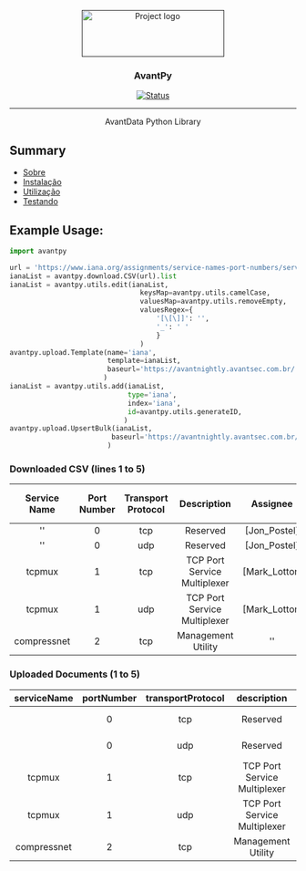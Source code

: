 <p align="center">
  <a href="" rel="noopener">
 <img width=250px height=82px src="https://i.imgur.com/zHVh1RJ.png" alt="Project logo"></a>
</p>

<h3 align="center">AvantPy</h3>

<div align="center">

[![Status](https://img.shields.io/badge/status-active-success.svg)]()

</div>

---

<p align="center"> AvantData Python Library
    <br> 
</p>

## Summary

- [Sobre](#about)
- [Instalação](#installing)
- [Utilização](#usage)
- [Testando](#testing)

## Example Usage:
```python
import avantpy

url = 'https://www.iana.org/assignments/service-names-port-numbers/service-names-port-numbers.csv'
ianaList = avantpy.download.CSV(url).list
ianaList = avantpy.utils.edit(ianaList,
                                keysMap=avantpy.utils.camelCase,
                                valuesMap=avantpy.utils.removeEmpty,
                                valuesRegex={
                                    '[\[\]]': '',
                                    '_': ' '
                                    }
                                )
avantpy.upload.Template(name='iana',
                        template=ianaList,
                        baseurl='https://avantnightly.avantsec.com.br/'
                       )
ianaList = avantpy.utils.add(ianaList,
                             type='iana',
                             index='iana',
                             id=avantpy.utils.generateID,
                            )
avantpy.upload.UpsertBulk(ianaList,
                         baseurl='https://avantnightly.avantsec.com.br/'
                        )
```
### Downloaded CSV (lines 1 to 5)
| Service Name | Port Number | Transport Protocol |  Description |  Assignee |  Contact | Registration Date | Modification Date | Reference | Service Code | Unauthorized Use Reported | Assignment Notes |
|:-:|:-:|:-:|:-:|:-:|:-:|:-:|:-:|:-:|:-:|:-:|:-:|
| '' | 0 | tcp | Reserved | [Jon_Postel] | '' | '' | '' | '' | '' | '' | '' |
| '' | 0 | udp | Reserved | [Jon_Postel] | '' | '' | '' | '' | '' | '' | '' |
| tcpmux | 1 | tcp | TCP Port Service Multiplexer | [Mark_Lottor] | [Mark_Lottor] | '' | '' | '' | '' | '' | '' |
| tcpmux | 1 | udp | TCP Port Service Multiplexer | [Mark_Lottor] | [Mark_Lottor] | '' | '' | '' | '' | '' | '' |
| compressnet | 2 | tcp | Management Utility | '' | '' | '' | '' | '' | '' | '' | '' |

### Uploaded Documents (1 to 5)

| serviceName | portNumber | transportProtocol |  description |  assignee |  contact | type | index | id | GenerateTime |
|:-:|:-:|:-:|:-:|:-:|:-:|:-:|:-:|:-:|:-:|
| | 0 | tcp | Reserved | Jon Postel | | iana | iana | 6fee099da7dfbb67599d7fa7389de898 | 1661543905000 |
| | 0 | udp | Reserved | Jon Postel | | iana | iana | 58f77dcc14a41b2984e298e86db85c73 | 1661543905000 |
| tcpmux | 1 | tcp | TCP Port Service Multiplexer | Mark Lottor | Mark Lottor | iana | iana | 1a29a08c6b2252fba8461330dba79027 | 1661543905000 |
| tcpmux | 1 | udp | TCP Port Service Multiplexer | Mark Lottor | Mark Lottor | iana | iana | ed23fa12819a63198b5c0b171ebbbf2d | 1661543905000 |
| compressnet | 2 | tcp | Management Utility | | | iana | iana | 15e0d1cd9db50a856604e28614429b5c | 1661543905000 |